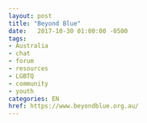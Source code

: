 ```yaml
---
layout: post
title: "Beyond Blue"
date:   2017-10-30 01:00:00 -0500
tags:
- Australia
- chat
- forum
- resources
- LGBTQ
- community
- youth
categories: EN
href: https://www.beyondblue.org.au/
---
```

